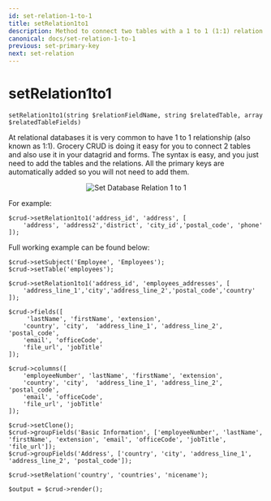 ```yaml
---
id: set-relation-1-to-1
title: setRelation1to1
description: Method to connect two tables with a 1 to 1 (1:1) relation.
canonical: docs/set-relation-1-to-1
previous: set-primary-key
next: set-relation
---
```


# setRelation1to1

<pre><code class="language-php">setRelation1to1(string $relationFieldName, string $relatedTable, array $relatedTableFields)</code></pre>

At relational databases it is very common to have 1 to 1 relationship (also known as 1:1). 
Grocery CRUD is doing it easy for you to connect 2 tables and also use 
it in your datagrid and forms. 
The syntax is easy, and you just need to add the tables and the relations. 
All the primary keys are automatically added so you will not need to add them.

<div style="text-align: center">
    <img src="/uploads/documentation/set-relation-1-to-1.png" alt="Set Database Relation 1 to 1" />
</div>

For example:

<pre><code class="language-php">$crud->setRelation1to1('address_id', 'address', [
    'address', 'address2','district', 'city_id','postal_code', 'phone'
]);</code></pre>

Full working example can be found below:

<pre><code class="language-php">$crud->setSubject('Employee', 'Employees');
$crud->setTable('employees');

$crud->setRelation1to1('address_id', 'employees_addresses', [
    'address_line_1','city','address_line_2','postal_code','country'
]);

$crud->fields([
     'lastName', 'firstName', 'extension',
    'country', 'city',  'address_line_1', 'address_line_2', 'postal_code',
    'email', 'officeCode',
    'file_url', 'jobTitle'
]);

$crud->columns([
    'employeeNumber', 'lastName', 'firstName', 'extension',
    'country', 'city',  'address_line_1', 'address_line_2', 'postal_code',
    'email', 'officeCode',
    'file_url', 'jobTitle'
]);

$crud->setClone();
$crud->groupFields('Basic Information', ['employeeNumber', 'lastName', 'firstName', 'extension', 'email', 'officeCode', 'jobTitle', 'file_url']);
$crud->groupFields('Address', ['country', 'city', 'address_line_1', 'address_line_2', 'postal_code']);

$crud->setRelation('country', 'countries', 'nicename');

$output = $crud->render();</code></pre>